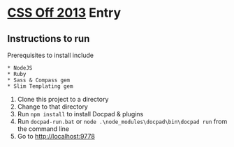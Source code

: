 # [CSS Off 2013](http://ums.sc/cssoff/) Entry

## Instructions to run
Prerequisites to install include

	* NodeJS
	* Ruby
	* Sass & Compass gem
	* Slim Templating gem

1. Clone this project to a directory
2. Change to that directory
3. Run `npm install` to install Docpad & plugins
4. Run `docpad-run.bat` or `node .\node_modules\docpad\bin\docpad run` from the command line
5. Go to [http://localhost:9778](http://localhost:9778)
